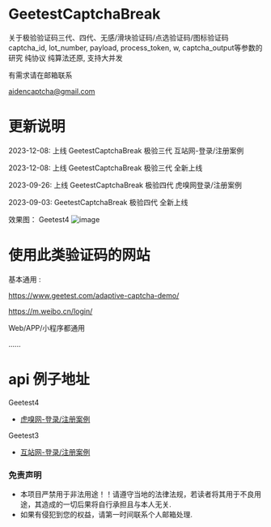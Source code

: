 # GeetestCaptchaBreak
关于极验验证码三代、四代、无感/滑块验证码/点选验证码/图标验证码 captcha_id, lot_number, payload, process_token, w, captcha_output等参数的研究 纯协议 纯算法还原, 支持大并发

有需求请在邮箱联系

aidencaptcha@gmail.com


# 更新说明
2023-12-08: 上线 GeetestCaptchaBreak 极验三代 互站网-登录/注册案例

2023-12-08: 上线 GeetestCaptchaBreak 极验三代 全新上线

2023-09-26: 上线 GeetestCaptchaBreak 极验四代 虎嗅网登录/注册案例

2023-09-03: GeetestCaptchaBreak 极验四代 全新上线

效果图：
Geetest4
![image](https://github.com/aidencaptcha/GeetestCaptchaBreak/blob/main/Geetest4_examples/100%E6%88%90%E5%8A%9F%E6%88%AA%E5%9B%BE.jpg)

# 使用此类验证码的网站

基本通用 :

https://www.geetest.com/adaptive-captcha-demo/

https://m.weibo.cn/login/

Web/APP/小程序都通用

......


# api 例子地址

Geetest4
* [虎嗅网-登录/注册案例](https://github.com/aidencaptcha/HuXiuSpider)

Geetest3
* [互站网-登录/注册案例](https://github.com/aidencaptcha/HuzhanSpider)


### 免责声明
* 本项目严禁用于非法用途！！请遵守当地的法律法规，若读者将其用于不良用途，其造成的一切后果将自行承担且与本人无关.
* 如果有侵犯到您的权益，请第一时间联系个人邮箱处理.
